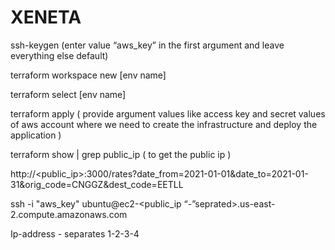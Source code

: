 # XENETA

ssh-keygen                 (enter value “aws_key” in the first argument and leave everything else default)

terraform workspace new [env name]

terraform select [env name]

terraform apply 	         ( provide argument values like access key and secret values of aws account where we need to create the infrastructure and deploy the application )

terraform show | grep public_ip  ( to get the public ip )


http://<public_ip>:3000/rates?date_from=2021-01-01&date_to=2021-01-31&orig_code=CNGGZ&dest_code=EETLL

ssh -i "aws_key" ubuntu@ec2-<public_ip “-”seprated>.us-east-2.compute.amazonaws.com 

Ip-address - separates 1-2-3-4

